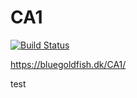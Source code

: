 # CA1

[![Build Status](https://travis-ci.com/NinaLisakowski/CA1.svg?branch=master)](https://travis-ci.com/NinaLisakowski/CA1)

https://bluegoldfish.dk/CA1/

test
